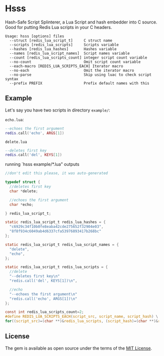 # Hsss

Hash-Safe Script Splinterer, a Lua Script and hash embedder into C source. 
Good for putting Redis Lua scripts in your C headers.
```
Usage: hsss [options] files
  --struct [redis_lua_script_t]     C struct name
  --scripts [redis_lua_scripts]     Scripts variable
  --hashes [redis_lua_hashes]       Hashes variable
  --names [redis_lua_script_names]  Script names variable
  --count [redis_lua_scripts_count] integer script count variable
  --no-count                        Omit script count variable
  --each-macro [REDIS_LUA_SCRIPTS_EACH] Iterator macro
  --no-each                         Omit the iterator macro
  --no-parse                        Skip using luac to check script syntax
  --prefix PREFIX                   Prefix default names with this
```

## Example

Let's say you have two scripts in directory `example/`:

`echo.lua`:
```lua
--echoes the first argument
redis.call('echo', ARGS[1])

```

`delete.lua`
```lua
--deletes first key
redis.call('del', KEYS[1])

```

running `hsss example/*.lua" outputs
```c
//don't edit this please, it was auto-generated

typedef struct {
  //deletes first key
  char *delete;

  //echoes the first argument
  char *echo;

} redis_lua_script_t;

static redis_lua_script_t redis_lua_hashes = {
  "c6929c34f10b0fe8eaba42cde275652f32904e03",
  "8f8f934c6049ab4d6337cfa53976893417b268bc"
};

static redis_lua_script_t redis_lua_script_names = {
  "delete",
  "echo",
};

static redis_lua_script_t redis_lua_scripts = {
  //delete
  "--deletes first key\n"
  "redis.call('del', KEYS[1])\n",

  //echo
  "--echoes the first argument\n"
  "redis.call('echo', ARGS[1])\n"
};

const int redis_lua_scripts_count=2;
#define REDIS_LUA_SCRIPTS_EACH(script_src, script_name, script_hash) \
for((script_src)=(char **)&redis_lua_scripts, (script_hash)=(char **)&redis_lua_hashes, (script_name)=(char **)&redis_lua_script_names; (script_src) < (char **)(&redis_lua_scripts + 1); (script_src)++, (script_hash)++, (script_name)++)
```

## License

The gem is available as open source under the terms of the [MIT License](http://opensource.org/licenses/MIT).

